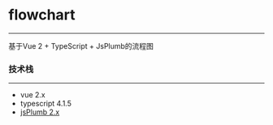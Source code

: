 # flowchart
----
基于Vue 2 + TypeScript + JsPlumb的流程图

### 技术栈
----
* vue 2.x
* typescript 4.1.5
* [jsPlumb 2.x](https://docs.jsplumbtoolkit.com/community-2.x/current/)